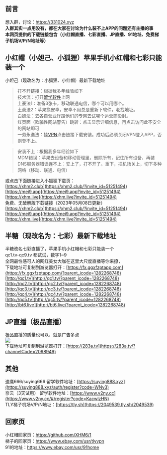 ## 前言
想入群，讨论：https://331024.xyz    
**入群其实一点用没有，都在大家在讨论为什么装不上APP的问题还有主播的事**        
**本网页提供的下载链接包含（小红帽直播、七彩直播、JP直播、91地址、免费梯子机场V/P/N地址等）**   
## 小红帽（小妲己、小狐狸）苹果手机小红帽和七彩只能装一个
小妲己（现改名为：小狐狸、小红帽）最新下载地址  

>打不开链接：根据我多年经验如下   
技术流：打开[留学软件](https://suying888.xyz/auth/register?code=WNv3)上网  
土豪法1：准备3张卡，移动联通电信，哪个可以用哪个。  
土豪法2：苹果换安卓，安卓不用总是重新下软件，老找地址。  
白嫖法：去各自营业厅蹭他们的专网去试哪个运营商没封。  
红页面（欺骗性网站警告）跳转：点击显示详细信息，再点击访问此不安全的网站即可  
一劳永逸法：挂[VPN](https://suying888.xyz/auth/register?code=WNv3)点击链接下载安装。成功后必须关闭VPN登入APP，否则登不上。  

>安装不上：根据我多年经验如下   
MDM错误：苹果去设备和移动管理里，删除所有，记住所有设备，再装  
DNS服务器错误连不上：安上了，打不开了。重下，把机场关上，切下多种网络（移动、联通、电信）  

或点击下面链接进入小狐狸下载页：   
[https://xhm2.club](https://xhm2.club/?invite_id=51251494)  
[https://mei9.app](https://mei9.app?invite_id=51251494)  
[https://xhm.live](https://xhm.live?invite_id=51251494)   
免费、无破解版下载链接（2023年05月08日更新）   
[https://xhm2.club](https://xhm2.club/?invite_id=51251494)  
[https://mei9.app](https://mei9.app?invite_id=51251494)  
[https://xhm.live](https://xhm.live?invite_id=51251494)   



## 半糖（现改名为：七彩）最新下载地址  
半糖改名七彩直播了，苹果手机小红帽和七彩只能装一个  
qc1.tv-qc9.tv 都试试，数字1~9  
全网最性感可人的网红美女大咖在这里大尺度直播等你来撩，  
下载地址可复制到游览器打开：[https://fx.ggxfzptapp.com](https://fx.ggxfzptapp.com/?parent_icode=1282268748)  
[http://qc1.tv](http://qc1.tv/?parent_icode=1282268748)  
[http://qc2.tv](http://qc2.tv/?parent_icode=1282268748)  
[http://qc3.tv](http://qc3.tv/?parent_icode=1282268748)  
[http://qc4.tv](http://qc4.tv/?parent_icode=1282268748)  
[http://qc5.tv](http://qc5.tv/?parent_icode=1282268748)  
[http://bt6.live](http://bt6.live/?parent_icode=1282268748)  

## JP直播（极品直播）  
极品直播的质量也可以，就是广告多点  
<img src="https://github.com/cc10240/1/blob/main/109.jpg" />  
下载地址可复制到游览器打开：[https://283a.tv](https://283a.tv/?channelCode=2098949)    

## 其他  
速鹰666/suying666 留学软件地址：[https://suying888.xyz](https://suying888.xyz/auth/register?code=WNv3)   
奈云（3天试用） 留学软件地址：[https://www.v2ny.cc](https://www.v2ny.cc/#/register?code=KacwlzHN)   
TLY梯子机场V/P/N地址：[https://tly.sh](https://2049539.tly.sh/2049539)   

## 回家页
小红帽回家页：https://github.com/XHM6/1  
梯子的回家页：https://www.ebay.com/usr/tlyvpn  
91的地址：https://www.ebay.com/usr/91home  
